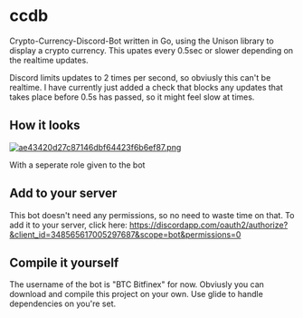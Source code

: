 # ccdb
Crypto-Currency-Discord-Bot written in Go, using the Unison library to display a crypto currency.
This upates every 0.5sec or slower depending on the realtime updates.

Discord limits updates to 2 times per second, so obviusly this can't be realtime. I have currently just added a check that blocks any updates that takes place before 0.5s has passed, so it might feel slow at times.


## How it looks
[![ae43420d27c87146dbf64423f6b6ef87.png](http://pichoster.net/images/2017/08/19/ae43420d27c87146dbf64423f6b6ef87.png)](http://pichoster.net/image/aWow8)

With a seperate role given to the bot


## Add to your server
This bot doesn't need any permissions, so no need to waste time on that.
To add it to your server, click here: https://discordapp.com/oauth2/authorize?&client_id=348565617005297687&scope=bot&permissions=0

## Compile it yourself
The username of the bot is "BTC Bitfinex" for now.
Obviusly you can download and compile this project on your own. Use glide to handle dependencies on you're set.
